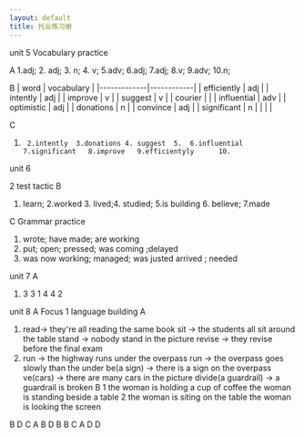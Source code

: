 ```yaml
---
layout: default
title: 托业练习册
---
```


unit 5 Vocabulary practice 

A
1.adj; 2. adj; 3. n; 4. v; 5.adv; 6.adj; 7.adj; 8.v; 9.adv; 10.n;

B
|     word    | vocabulary |
|-------------|------------|
| efficiently | adj        |
| intently    | adj        |
| improve     | v          |
| suggest     | v          |
| courier     |            |
| influential | adv        |
| optimistic  | adj        |
| donations   | n          |
| convince    | adj        |
| significant | n          |
|             |            |

C
1.		2.intently	3.donations	4. suggest	5.  6.influential	7.significant	8.improve	9.efficientyly  	10.


unit 6 

2 test tactic 
B
1. learn; 2.worked 3. lived;4. studied; 5.is building 6. believe; 7.made

C Grammar practice 
1. wrote; have made; are working 
2. put; open; pressed; was coming ;delayed
3. was now working; managed; was justed arrived ; needed


unit 7
A
1. 3 3 1 4  4 2



unit 8 
A Focus
1 language building
    A
1. read-> they're all reading the same book
    sit -> the students all sit around the table
    stand -> nobody stand in the picture
    revise -> they revise before the final exam
2. run -> the highway runs under the overpass
    run -> the overpass goes slowly than the under
    be(a sign) -> there is a sign on the overpass
    ve(cars) -> there are many cars in the picture
    divide(a guardrail) -> a guardrail is broken
    B 
    1
    the woman is holding a cup of coffee
    the woman is standing beside a table
    2 the woman is siting on the table
        the woman is looking the screen


B D C A B
D B B C A 
D D




